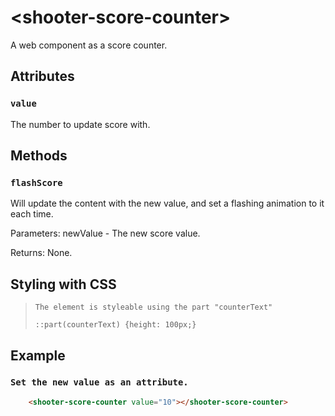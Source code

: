# &lt;shooter-score-counter&gt;

A web component as a score counter. 

## Attributes

### `value`

The number to update score with.


## Methods

### `flashScore`

Will update the content with the new value, and set a flashing animation to it each time.

Parameters: newValue - The new score value.

Returns: None.


## Styling with CSS

>`The element is styleable using the part "counterText"`
>```
>::part(counterText) {height: 100px;}
>```

## Example

### `Set the new value as an attribute.`

```html
    <shooter-score-counter value="10"></shooter-score-counter>
```